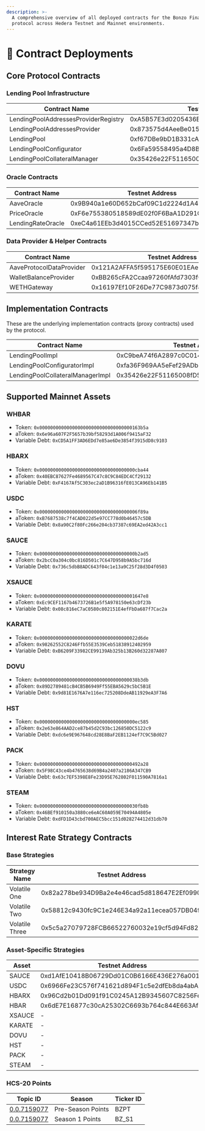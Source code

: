 ```yaml
---
description: >-
  A comprehensive overview of all deployed contracts for the Bonzo Finance
  protocol across Hedera Testnet and Mainnet environments.
---
```


# 📜 Contract Deployments

## Core Protocol Contracts

### Lending Pool Infrastructure

<table><thead><tr><th width="242">Contract Name</th><th width="269">Testnet Address</th><th>Mainnet Address</th></tr></thead><tbody><tr><td>LendingPoolAddressesProviderRegistry</td><td>0xA5B57E3d0205436Eb3bb7d0F49bf1C9E399110F8</td><td>0xE20273F10D1b85BaF56F6063cd5271C885427EC5</td></tr><tr><td>LendingPoolAddressesProvider</td><td>0x873575d4AeeBe015AcF3BB17AAa9DD248cc76D68</td><td>0x76b846DAB3646527bfb75952E1f33AfAA72B56D1</td></tr><tr><td>LendingPool</td><td>0xf67DBe9bD1B331cA379c44b5562EAa1CE831EbC2</td><td>0x236897c518996163E7b313aD21D1C9fCC7BA1afc</td></tr><tr><td>LendingPoolConfigurator</td><td>0x6Fa59558495a4D8B1701ab7924fc5a249d63cfF0</td><td>0xf41332220e51Ca8dB22De683fB0157e644e7A963</td></tr><tr><td>LendingPoolCollateralManager</td><td>0x35426e22F51165008fD594265b789C258f68D457</td><td>0x7687E1AaAD6cE335fb7d64ede7Dd7273De883698</td></tr></tbody></table>

### Oracle Contracts

| Contract Name     | Testnet Address                            | Mainnet Address                            |
| ----------------- | ------------------------------------------ | ------------------------------------------ |
| AaveOracle        | 0x9B940a1e60D652bCaf09C1d2224d1A4a544FDFb0 | 0xc0Bb4030b55093981700559a0B751DCf7Db03cBB |
| PriceOracle       | 0xF6e755380518589dE02f0F6BaA1D291C016992Cb | 0x9F1981afD19e2881A4Acb39aa144c7fBc4a6D8b3 |
| LendingRateOracle | 0xeC4a61EEb3d4015CCed52E51697347bf893931E7 | 0x2a9272C588c8b6C04757577d08285211C18232DD |

### Data Provider & Helper Contracts

| Contract Name            | Testnet Address                            | Mainnet Address                            |
| ------------------------ | ------------------------------------------ | ------------------------------------------ |
| AaveProtocolDataProvider | 0x121A2AFFA5f595175E60E01EAeF0deC43Cc3b024 | 0x78feDC4D7010E409A0c0c7aF964cc517D3dCde18 |
| WalletBalanceProvider    | 0xBB265cFA2Ccaa97260fAfd7303fCE751F3081d51 | 0xD64ffB431cF66fDEDB6f98Af07c63F49295b69e5 |
| WETHGateway              | 0x16197Ef10F26De77C9873d075f8774BdEc20A75d | 0x9a601543e9264255BebB20Cef0E7924e97127105 |

## Implementation Contracts

These are the underlying implementation contracts (proxy contracts) used by the protocol.

| Contract Name                    | Testnet Address                            | Mainnet Address                            |
| -------------------------------- | ------------------------------------------ | ------------------------------------------ |
| LendingPoolImpl                  | 0xC9beA74f6A2897c0C014Fe26e141c6518a2D2b8E | 0x5290b075d737606fccccA2f745D7337E0fCe633B |
| LendingPoolConfiguratorImpl      | 0xfa36F969AA5eFef29ADb2cf895c5B286a8eD72b1 | 0x650f70Ec874DAB7464FEAc9Ba55D07f3896721a6 |
| LendingPoolCollateralManagerImpl | 0x35426e22F51165008fD594265b789C258f68D457 | 0x7687E1AaAD6cE335fb7d64ede7Dd7273De883698 |

## Supported Mainnet Assets

### WHBAR

* Token: `0x0000000000000000000000000000000000163b5a`
* aToken: `0x6e96a607F2F5657b39bf58293d1A006f9415aF32`
* Variable Debt: `0xCD5A1FF3AD6EDd7e85ae6De3854f3915dD8c9103`

### HBARX

* Token: `0x00000000000000000000000000000000000cba44`
* aToken: `0x40EBC87627Fe4689567C47c8C9C84EDC4Cf29132`
* Variable Debt: `0xF4167Af5C303ec2aD1B96316fE013CA96Eb141B5`

### USDC

* Token: `0x000000000000000000000000000000000006f89a`
* aToken: `0xB7687538c7f4CAD022d5e97CC778d0b46457c5DB`
* Variable Debt: `0x8a90C2f80Fc266e204cb37387c69EA2ed42A3cc1`

### SAUCE

* Token: `0x00000000000000000000000000000000000b2ad5`
* aToken: `0x2bcC0a304c0bc816D501c7C647D958b9A5bc716d`
* Variable Debt: `0x736c5dbB8ADC643f04c1e13a9C25f28d3D4f0503`

### XSAUCE

* Token: `0x00000000000000000000000000000000001647e8`
* aToken: `0xEc9CEF1167b4673726B1e5f5A978150e63cDf23b`
* Variable Debt: `0x08c816eC7aC0580c802151E4efFbDa687f7Cac2a`

### KARATE

* Token: `0x000000000000000000000000000000000022d6de`
* aToken: `0x98262552C8246Ffb55E3539Ceb51838912402959`
* Variable Debt: `0xB6209F33982CE99139Ab325b13B260d32287A807`

### DOVU

* Token: `0x000000000000000000000000000000000038b3db`
* aToken: `0x89D2789481cB4CB5B6949Ff55EBA5629c5bC5B1E`
* Variable Debt: `0x9d81E1676A7e116ec725208DdeAB11929eA3F7A6`

### HST

* Token: `0x00000000000000000000000000000000000ec585`
* aToken: `0x2e63e864AAD2ce87b45d2C93bc126850DC5122c9`
* Variable Debt: `0xdc6e9E967648cd28E8BaF2EB1124ef7C9C5Bd027`

### PACK

* Token: `0x0000000000000000000000000000000000492a28`
* aToken: `0x5F98C43ce4b4765638d69B4a2407a2186A347CB9`
* Variable Debt: `0x63c7EF5398E8Fe23D95E762802F011590A7816a1`

### STEAM

* Token: `0x000000000000000000000000000000000030fb8b`
* aToken: `0x46BEf910150a3880ce6eAC60A059E70494A4805e`
* Variable Debt: `0xdFD1D43cbd700AEC5bcc151d028274412d31db70`

## Interest Rate Strategy Contracts

### Base Strategies

| Strategy Name  | Testnet Address                            | Mainnet Address                            |
| -------------- | ------------------------------------------ | ------------------------------------------ |
| Volatile One   | 0x82a278be934D9Ba2e4e46cad5d818647E2Ef0990 | 0x0eaD7dDfC2Bb172D4a899aad8E7b4d882067a001 |
| Volatile Two   | 0x58812c9430fc9C1e246E34a92a11ecea057DB049 | 0xDa47ecEC5ba98eF6a8C3c4F7EaDa3FBda6f7EED9 |
| Volatile Three | 0x5c5a27079728FCB66522760032e19cf5d94Fd823 | -                                          |

### Asset-Specific Strategies

<table><thead><tr><th width="130">Asset</th><th>Testnet Address</th><th>Mainnet Address</th></tr></thead><tbody><tr><td>SAUCE</td><td>0xd1AfE10418B06729Dd01C0B6166E436E276a0018</td><td>0x9e472c982e1D482A04F4851410F70DF5D038D0DC</td></tr><tr><td>USDC</td><td>0x6966Fe23C576f741621d894F1c5e2dfEb8da4abA</td><td>0x2b8d1b9EC23D518e0541Ed3dD3E95a5F8B7Ac55b</td></tr><tr><td>HBARX</td><td>0x96Cd2b01Dd091f91C0245A12B9345607C8256FeE</td><td>0x8d9f6dC943bb43496E0C9a75C1D89Dc17Cf5F23A</td></tr><tr><td>HBAR</td><td>0x6dE7E16877c30cA25302C6693b764c844E663Af9</td><td>0x428F8b2143b0e8df135D1154F0A2F6e14f66Aa11</td></tr><tr><td>XSAUCE</td><td>-</td><td>-</td></tr><tr><td>KARATE</td><td>-</td><td>-</td></tr><tr><td>DOVU</td><td>-</td><td>-</td></tr><tr><td>HST</td><td>-</td><td>-</td></tr><tr><td>PACK</td><td>-</td><td>-</td></tr><tr><td>STEAM</td><td>-</td><td>-</td></tr></tbody></table>

### HCS-20 Points

| Topic ID                                                     | Season            | Ticker ID |
| ------------------------------------------------------------ | ----------------- | --------- |
| [0.0.7159077](https://hashscan.io/mainnet/topic/0.0.7159077) | Pre-Season Points | BZPT      |
| [0.0.7159077](https://hashscan.io/mainnet/topic/0.0.7159077) | Season 1 Points   | BZ\_S1    |
